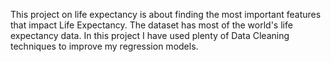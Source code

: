 This project on life expectancy is about finding the most important features that impact Life Expectancy. The dataset has most of the world's life expectancy data. 
In this project I have used plenty of Data Cleaning techniques to improve my regression models. 
